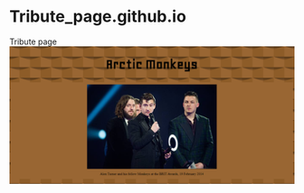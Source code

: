 # Tribute_page.github.io
Tribute page
<img src="https://github.com/Ghost3119/Tribute_page.github.io/blob/main/tribute_page.png">

